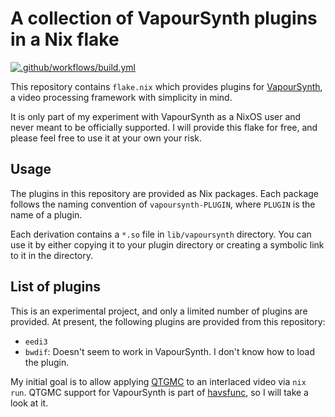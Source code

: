 # A collection of VapourSynth plugins in a Nix flake

[![.github/workflows/build.yml](https://github.com/akirak/nix-vapoursynth-plugins/actions/workflows/build.yml/badge.svg)](https://github.com/akirak/nix-vapoursynth-plugins/actions/workflows/build.yml)

This repository contains `flake.nix` which provides plugins for
[VapourSynth](https://github.com/vapoursynth/vapoursynth), a video processing framework with
simplicity in mind.

It is only part of my experiment with VapourSynth as a NixOS user and never meant to be officially
supported. I will provide this flake for free, and please feel free to use it at your own your risk.

## Usage

The plugins in this repository are provided as Nix packages. Each package follows the naming
convention of `vapoursynth-PLUGIN`, where `PLUGIN` is the name of a plugin.

Each derivation contains a `*.so` file in `lib/vapoursynth` directory. You can use it by either
copying it to your plugin directory or creating a symbolic link to it in the directory.

## List of plugins

This is an experimental project, and only a limited number of plugins are provided.
At present, the following plugins are provided from this repository:

- `eedi3`
- `bwdif`: Doesn't seem to work in VapourSynth. I don't know how to load the plugin.

My initial goal is to allow applying [QTGMC](http://avisynth.nl/index.php/QTGMC)
to an interlaced video via `nix run`. QTGMC support for VapourSynth is part of
[havsfunc](https://github.com/HomeOfVapourSynthEvolution/havsfunc), so I will
take a look at it.
